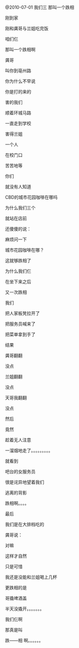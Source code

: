 @2010-07-01
我们三 那叫一个跌相

刚到家

刚和龚哥与兰姐吃完饭

咱们仨

那叫一个跌相啊

龚哥

叫你到亳州路

你为什么不早说

你是打的来的

害的我们

顺着环城马路

一直走到学校

害得兰姐

一个人

在校门口

苦苦地等

你们

就没有人知道

CBD的城市花园咖啡在哪吗

为什么我们三个

就站在店前

还傻傻的说：

麻烦问一下

城市花园咖啡在哪？

这就够跌相了

为什么我们仨

在坐下来之后

又一次跌相

我们

把人家板凳拉开了

把服务员喊来了

把菜单拿到手了

结果

龚哥翻翻

没点

兰姐翻翻

没点

天哥我翻翻

没点

然后

竟然

趁着无人注意

一溜烟地走了。。。。。。。。。

就看到

吧台的女服务员

很是诧异地望着我们

逃离的背影

跌相啊。。。。

最后

我们是在大排档吃的

龚哥说：

对嘛

这样才自然

只是可惜

我还是没能和兰姐喝上几杯

更跌相的是

哥撬啤酒盖

半天没撬开。。。。。。。

我们仨啊

那真是叫

跌——相 啊。。。。。。
